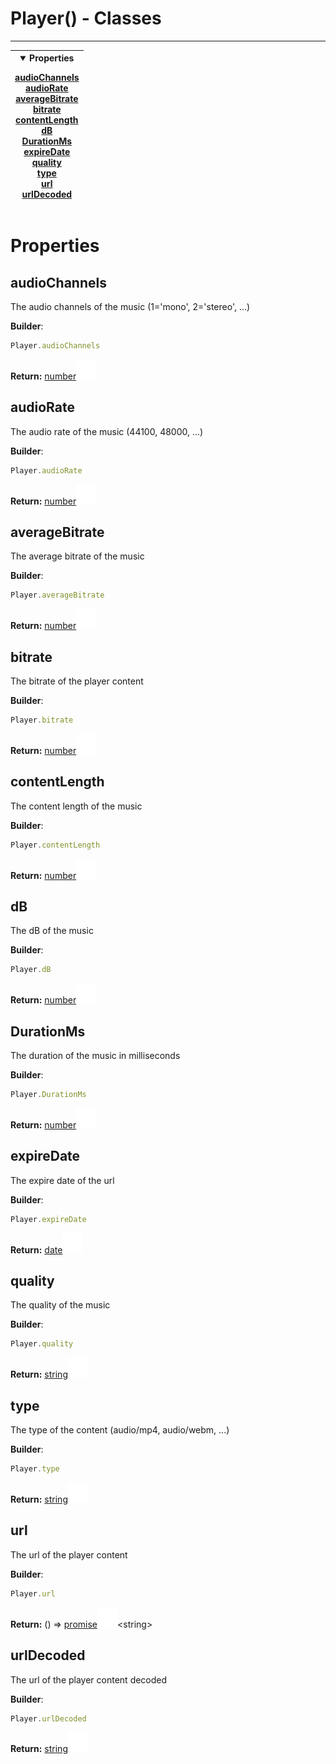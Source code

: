 <!-- This file is generated by a script. Do not edit directly -->
# Player() - Classes


---
| <details open><summary>Properties</summary><p>[audioChannels](#audiochannels)<br>[audioRate](#audiorate)<br>[averageBitrate](#averagebitrate)<br>[bitrate](#bitrate)<br>[contentLength](#contentlength)<br>[dB](#db)<br>[DurationMs](#durationms)<br>[expireDate](#expiredate)<br>[quality](#quality)<br>[type](#type)<br>[url](#url)<br>[urlDecoded](#urldecoded)</p></details> |
| --- |



 # Properties


## audioChannels
The audio channels of the music (1='mono', 2='stereo', ...)

**Builder**:
````javascript
Player.audioChannels
````



**Return:**
<span class="flex_return">[number![Link](/assets/img/external_link.svg)](https://developer.mozilla.org/en-US/docs/Web/JavaScript/Reference/Global_Objects/Number)</span>
## audioRate
The audio rate of the music (44100, 48000, ...)

**Builder**:
````javascript
Player.audioRate
````



**Return:**
<span class="flex_return">[number![Link](/assets/img/external_link.svg)](https://developer.mozilla.org/en-US/docs/Web/JavaScript/Reference/Global_Objects/Number)</span>
## averageBitrate
The average bitrate of the music

**Builder**:
````javascript
Player.averageBitrate
````



**Return:**
<span class="flex_return">[number![Link](/assets/img/external_link.svg)](https://developer.mozilla.org/en-US/docs/Web/JavaScript/Reference/Global_Objects/Number)</span>
## bitrate
The bitrate of the player content

**Builder**:
````javascript
Player.bitrate
````



**Return:**
<span class="flex_return">[number![Link](/assets/img/external_link.svg)](https://developer.mozilla.org/en-US/docs/Web/JavaScript/Reference/Global_Objects/Number)</span>
## contentLength
The content length of the music

**Builder**:
````javascript
Player.contentLength
````



**Return:**
<span class="flex_return">[number![Link](/assets/img/external_link.svg)](https://developer.mozilla.org/en-US/docs/Web/JavaScript/Reference/Global_Objects/Number)</span>
## dB
The dB of the music

**Builder**:
````javascript
Player.dB
````



**Return:**
<span class="flex_return">[number![Link](/assets/img/external_link.svg)](https://developer.mozilla.org/en-US/docs/Web/JavaScript/Reference/Global_Objects/Number)</span>
## DurationMs
The duration of the music in milliseconds

**Builder**:
````javascript
Player.DurationMs
````



**Return:**
<span class="flex_return">[number![Link](/assets/img/external_link.svg)](https://developer.mozilla.org/en-US/docs/Web/JavaScript/Reference/Global_Objects/Number)</span>
## expireDate
The expire date of the url

**Builder**:
````javascript
Player.expireDate
````



**Return:**
<span class="flex_return">[date![Link](/assets/img/external_link.svg)](https://developer.mozilla.org/en-US/docs/Web/JavaScript/Reference/Global_Objects/Date)</span>
## quality
The quality of the music

**Builder**:
````javascript
Player.quality
````



**Return:**
<span class="flex_return">[string![Link](/assets/img/external_link.svg)](https://developer.mozilla.org/en-US/docs/Web/JavaScript/Reference/Global_Objects/String)</span>
## type
The type of the content (audio/mp4, audio/webm, ...)

**Builder**:
````javascript
Player.type
````



**Return:**
<span class="flex_return">[string![Link](/assets/img/external_link.svg)](https://developer.mozilla.org/en-US/docs/Web/JavaScript/Reference/Global_Objects/String)</span>
## url
The url of the player content

**Builder**:
````javascript
Player.url
````



**Return:**
<span class="flex_return">() =&gt; [promise![Link](/assets/img/external_link.svg)](https://developer.mozilla.org/en-US/docs/Web/JavaScript/Reference/Global_Objects/Promise)&lt;string&gt;</span>
## urlDecoded
The url of the player content decoded

**Builder**:
````javascript
Player.urlDecoded
````



**Return:**
<span class="flex_return">[string![Link](/assets/img/external_link.svg)](https://developer.mozilla.org/en-US/docs/Web/JavaScript/Reference/Global_Objects/String)</span>